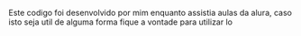 Este codigo foi desenvolvido por mim enquanto assistia aulas da alura, caso isto seja util de alguma forma fique a vontade para utilizar lo
